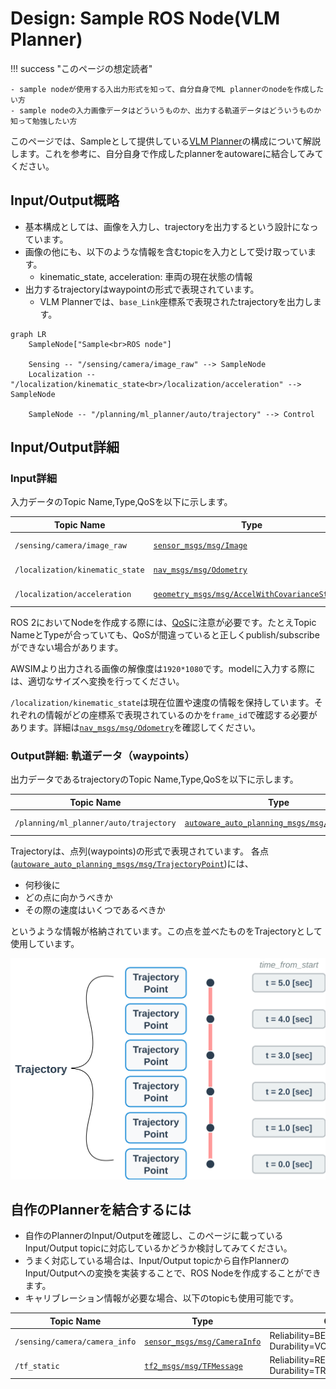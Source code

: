 # Design: Sample ROS Node(VLM Planner)

!!! success "このページの想定読者"

    - sample nodeが使用する入出力形式を知って、自分自身でML plannerのnodeを作成したい方
    - sample nodeの入力画像データはどういうものか、出力する軌道データはどういうものか知って勉強したい方

このページでは、Sampleとして提供している[VLM Planner](https://github.com/AutomotiveAIChallenge/e2e-utils-beta/tree/main/src/vlm_planner)の構成について解説します。これを参考に、自分自身で作成したplannerをautowareに結合してみてください。

## Input/Output概略

- 基本構成としては、画像を入力し、trajectoryを出力するという設計になっています。
- 画像の他にも、以下のような情報を含むtopicを入力として受け取っています。
  - kinematic_state, acceleration: 車両の現在状態の情報
- 出力するtrajectoryはwaypointの形式で表現されています。
  - VLM Plannerでは、`base_Link`座標系で表現されたtrajectoryを出力します。

```mermaid
graph LR
    SampleNode["Sample<br>ROS node"]
    
    Sensing -- "/sensing/camera/image_raw" --> SampleNode
    Localization -- "/localization/kinematic_state<br>/localization/acceleration" --> SampleNode
    
    SampleNode -- "/planning/ml_planner/auto/trajectory" --> Control
```

## Input/Output詳細

### Input詳細

入力データのTopic Name,Type,QoSを以下に示します。

| Topic Name | Type | QoS |
|------------|------|-----|
| `/sensing/camera/image_raw` | [`sensor_msgs/msg/Image`](https://docs.ros.org/en/humble/p/sensor_msgs/msg/Image.html) | Reliability=BEST_EFFORT, Durability=VOLATILE |
| `/localization/kinematic_state` | [`nav_msgs/msg/Odometry`](https://docs.ros.org/en/humble/p/nav_msgs/msg/Odometry.html) | Reliability=RELIABLE, Durability=VOLATILE |
| `/localization/acceleration` | [`geometry_msgs/msg/AccelWithCovarianceStamped`](https://docs.ros.org/en/humble/p/geometry_msgs/msg/AccelWithCovarianceStamped.html) | Reliability=BEST_EFFORT, Durability=VOLATILE |

ROS 2においてNodeを作成する際には、[QoS](https://docs.ros.org/en/humble/Concepts/Intermediate/About-Quality-of-Service-Settings.html)に注意が必要です。たとえTopic NameとTypeが合っていても、QoSが間違っていると正しくpublish/subscribeができない場合があります。

AWSIMより出力される画像の解像度は`1920*1080`です。modelに入力する際には、適切なサイズへ変換を行ってください。

`/localization/kinematic_state`は現在位置や速度の情報を保持しています。それぞれの情報がどの座標系で表現されているのかを`frame_id`で確認する必要があります。詳細は[`nav_msgs/msg/Odometry`](https://docs.ros.org/en/humble/p/nav_msgs/msg/Odometry.html)を確認してください。

### Output詳細: 軌道データ（waypoints）

出力データであるtrajectoryのTopic Name,Type,QoSを以下に示します。

| Topic Name | Type | QoS |
|------------|------|-----|
| `/planning/ml_planner/auto/trajectory` | [`autoware_auto_planning_msgs/msg/Trajectory`](https://github.com/tier4/autoware_auto_msgs/blob/tier4/main/autoware_auto_planning_msgs/msg/Trajectory.idl) | Reliability=BEST_EFFORT, Durability=VOLATILE |

Trajectoryは、点列(waypoints)の形式で表現されています。
各点([`autoware_auto_planning_msgs/msg/TrajectoryPoint`](https://github.com/tier4/autoware_auto_msgs/blob/tier4/main/autoware_auto_planning_msgs/msg/TrajectoryPoint.idl))には、

- 何秒後に
- どの点に向かうべきか
- その際の速度はいくつであるべきか

というような情報が格納されています。この点を並べたものをTrajectoryとして使用しています。

![](../assets/trajectory.png)

## 自作のPlannerを結合するには

- 自作のPlannerのInput/Outputを確認し、このページに載っているInput/Output topicに対応しているかどうか検討してみてください。
- うまく対応している場合は、Input/Output topicから自作PlannerのInput/Outputへの変換を実装することで、ROS Nodeを作成することができます。
- キャリブレーション情報が必要な場合、以下のtopicも使用可能です。

| Topic Name | Type | QoS |
|------------|------|-----|
| `/sensing/camera/camera_info` | [`sensor_msgs/msg/CameraInfo`](https://docs.ros.org/en/humble/p/sensor_msgs/msg/CameraInfo.html) | Reliability=BEST_EFFORT, Durability=VOLATILE |
| `/tf_static` | [`tf2_msgs/msg/TFMessage`](https://docs.ros.org/en/ros2_packages/humble/api/tf2_msgs/msg/TFMessage.html) | Reliability=RELIABLE, Durability=TRANSIENT_LOCAL |
